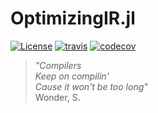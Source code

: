 
# OptimizingIR.jl

[![License][license-img]](LICENSE)
[![travis][travis-img]][travis-url]
[![codecov][codecov-img]][codecov-url]

[license-img]: http://img.shields.io/badge/license-MIT-brightgreen.svg?style=flat-square
[travis-img]: https://img.shields.io/travis/felipenoris/OptimizingIR.jl/master.svg?logo=travis&label=Linux&style=flat-square
[travis-url]: https://travis-ci.org/felipenoris/OptimizingIR.jl
[codecov-img]: https://img.shields.io/codecov/c/github/felipenoris/OptimizingIR.jl/master.svg?label=codecov&style=flat-square
[codecov-url]: http://codecov.io/github/felipenoris/OptimizingIR.jl?branch=master

<blockquote><i>
"Compilers<br>
Keep on compilin'<br>
Cause it won't be too long"<br></i>
Wonder, S.
</blockquote>
